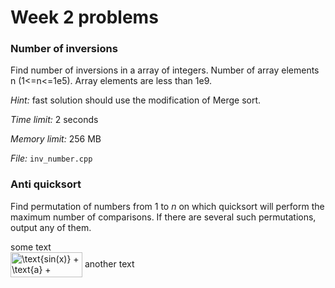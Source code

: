 # Week 2 problems

### Number of inversions

Find number of inversions in a array of integers. Number of array elements n (1<=n<=1e5). Array elements are less than 1e9. 

*Hint:* fast solution should use the modification of Merge sort.  

*Time limit:* 2 seconds

*Memory limit:* 256 MB

*File:* `inv_number.cpp`

### Anti quicksort

Find permutation of numbers from 1 to *n* on which quicksort will perform the maximum number of comparisons. If there are several such permutations, output any of them. 

some text  
<img src="http://www.sciweavers.org/tex2img.php?eq=%5Ctext%7Bsin%28x%29%7D%20%2B%20%5Ctext%7Ba%7D%20%2B%20%5Cfrac%7Ba%7D%7Bb%7D%20&bc=White&fc=Black&im=jpg&fs=12&ff=arev&edit=0" align="center" border="0" alt="\text{sin(x)} + \text{a} + \frac{a}{b} " width="115" height="40" />
 another text
